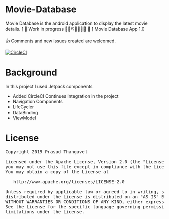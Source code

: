 # Movie-Database
Movie Database is the android application to display the latest movie details. 
[ 🚧 Work in progress 👷‍♀️⛏👷🔧️👷🔧 🚧 ] Movie Database App 1.0

👍 Comments and new issues created are welcomed.

[![CircleCI](https://circleci.com/gh/prasad091/Movie-Database/tree/master.svg?style=svg)](https://circleci.com/gh/prasad091/Movie-Database/tree/master)

# Background
In this project I used Jetpack components

+ Added CircleCI Continues Integration in the project 
+ Navigation Components
+ LifeCycler
+ DataBinding
+ ViewModel


# License

<pre>
Copyright 2019 Prasad Thangavel

Licensed under the Apache License, Version 2.0 (the "License");
you may not use this file except in compliance with the License.
You may obtain a copy of the License at

   http://www.apache.org/licenses/LICENSE-2.0

Unless required by applicable law or agreed to in writing, software
distributed under the License is distributed on an "AS IS" BASIS,
WITHOUT WARRANTIES OR CONDITIONS OF ANY KIND, either express or implied.
See the License for the specific language governing permissions and
limitations under the License.
</pre>
